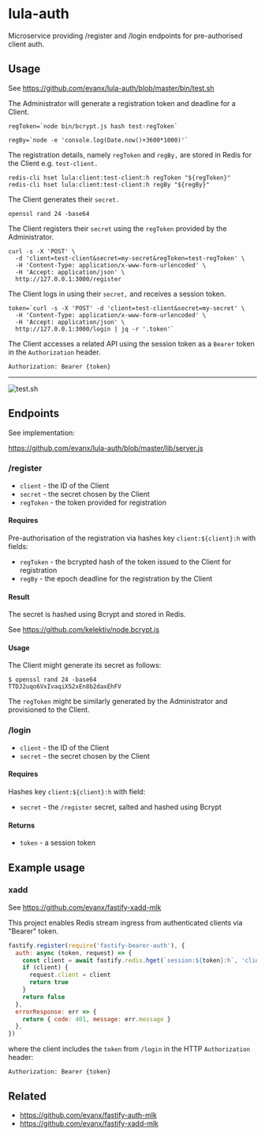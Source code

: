 # lula-auth

Microservice providing /register and /login endpoints for pre-authorised client auth.

## Usage

See https://github.com/evanx/lula-auth/blob/master/bin/test.sh

The Administrator will generate a registration token and deadline for a Client.

```shell
regToken=`node bin/bcrypt.js hash test-regToken`
```

```shell
regBy=`node -e 'console.log(Date.now()+3600*1000)'`
```

The registration details, namely `regToken` and `regBy,` are stored in Redis for the Client e.g. `test-client.`

```shell
redis-cli hset lula:client:test-client:h regToken "${regToken}"
redis-cli hset lula:client:test-client:h regBy "${regBy}"
```

The Client generates their `secret.`

```
openssl rand 24 -base64
```

The Client registers their `secret` using the `regToken` provided by the Administrator.

```shell
curl -s -X 'POST' \
  -d 'client=test-client&secret=my-secret&regToken=test-regToken' \
  -H 'Content-Type: application/x-www-form-urlencoded' \
  -H 'Accept: application/json' \
  http://127.0.0.1:3000/register
```

The Client logs in using their `secret,` and receives a session token.

```shell
token=`curl -s -X 'POST' -d 'client=test-client&secret=my-secret' \
  -H 'Content-Type: application/x-www-form-urlencoded' \
  -H 'Accept: application/json' \
  http://127.0.0.1:3000/login | jq -r '.token'`
```

The Client accesses a related API using the session token as a `Bearer` token in the `Authorization` header.

```
Authorization: Bearer {token}
```

<hr>

![test.sh](/docs/20190903-test.jpg?raw=true 'test.sh')

## Endpoints

See implementation:

https://github.com/evanx/lula-auth/blob/master/lib/server.js

### /register

- `client` - the ID of the Client
- `secret` - the secret chosen by the Client
- `regToken` - the token provided for registration

#### Requires

Pre-authorisation of the registration via hashes key `client:${client}:h` with fields:

- `regToken` - the bcrypted hash of the token issued to the Client for registration
- `regBy` - the epoch deadline for the registration by the Client

#### Result

The secret is hashed using Bcrypt and stored in Redis.

See https://github.com/kelektiv/node.bcrypt.js

#### Usage

The Client might generate its secret as follows:

```shell
$ openssl rand 24 -base64
TTDJ2uqo6VxIvaqiX52xEn8b2daxEhFV
```

The `regToken` might be similarly generated by the Administrator and provisioned to the Client.

### /login

- `client` - the ID of the Client
- `secret` - the secret chosen by the Client

#### Requires

Hashes key `client:${client}:h` with field:

- `secret` - the `/register` secret, salted and hashed using Bcrypt

#### Returns

- `token` - a session token

## Example usage

### xadd

See https://github.com/evanx/fastify-xadd-mlk

This project enables Redis stream ingress from authenticated clients via "Bearer" token.

```javascript
fastify.register(require('fastify-bearer-auth'), {
  auth: async (token, request) => {
    const client = await fastify.redis.hget(`session:${token}:h`, 'client')
    if (client) {
      request.client = client
      return true
    }
    return false
  },
  errorResponse: err => {
    return { code: 401, message: err.message }
  },
})
```

where the client includes the `token` from `/login` in the HTTP `Authorization` header:

```
Authorization: Bearer {token}
```

## Related

- https://github.com/evanx/fastify-auth-mlk
- https://github.com/evanx/fastify-xadd-mlk
